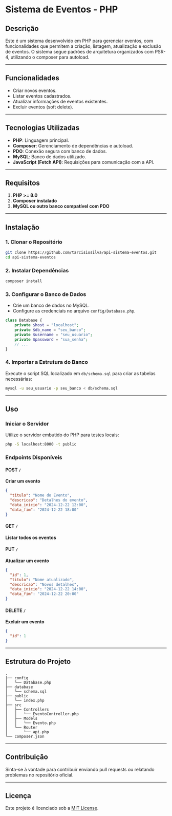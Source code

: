 # Sistema de Eventos - PHP

## Descrição
Este é um sistema desenvolvido em PHP para gerenciar eventos, com funcionalidades que permitem a criação, listagem, atualização e exclusão de eventos. O sistema segue padrões de arquitetura organizados com PSR-4, utilizando o composer para autoload.

---

## Funcionalidades
- Criar novos eventos.
- Listar eventos cadastrados.
- Atualizar informações de eventos existentes.
- Excluir eventos (soft delete).

---

## Tecnologias Utilizadas
- **PHP**: Linguagem principal.
- **Composer**: Gerenciamento de dependências e autoload.
- **PDO**: Conexão segura com banco de dados.
- **MySQL**: Banco de dados utilizado.
- **JavaScript (Fetch API)**: Requisições para comunicação com a API.

---

## Requisitos
1. **PHP >= 8.0**
2. **Composer instalado**
3. **MySQL ou outro banco compatível com PDO**

---

## Instalação

### 1. Clonar o Repositório
```bash
git clone https://github.com/tarcisiosilva/api-sistema-eventos.git
cd api-sistema-eventos
```

### 2. Instalar Dependências
```bash
composer install
```

### 3. Configurar o Banco de Dados
- Crie um banco de dados no MySQL.
- Configure as credenciais no arquivo `config/Database.php`.

```php
class Database {
    private $host = "localhost";
    private $db_name = "seu_banco";
    private $username = "seu_usuario";
    private $password = "sua_senha";
    // ...
}
```

### 4. Importar a Estrutura do Banco
Execute o script SQL localizado em `db/schema.sql` para criar as tabelas necessárias:
```bash
mysql -u seu_usuario -p seu_banco < db/schema.sql
```

---

## Uso
### Iniciar o Servidor
Utilize o servidor embutido do PHP para testes locais:
```bash
php -S localhost:8000 -t public
```

### Endpoints Disponíveis

#### POST `/`
**Criar um evento**
```json
{
  "titulo": "Nome do Evento",
  "descricao": "Detalhes do evento",
  "data_inicio": "2024-12-22 12:00",
  "data_fim": "2024-12-22 18:00"
}
```

#### GET `/`
**Listar todos os eventos**

#### PUT `/`
**Atualizar um evento**
```json
{
  "id": 1,
  "titulo": "Nome atualizado",
  "descricao": "Novos detalhes",
  "data_inicio": "2024-12-22 14:00",
  "data_fim": "2024-12-22 20:00"
}
```

#### DELETE `/`
**Excluir um evento**
```json
{
  "id": 1
}
```

---

## Estrutura do Projeto
```
.
├── config
│   └── Database.php
├── database
│   └── schema.sql
├── public
│   └── index.php
├── src
│   ├── Controllers
│   │   └── EventoController.php
│   ├── Models
│   │   └── Evento.php
│   └── Router
│       └── api.php
└── composer.json
```

---

## Contribuição
Sinta-se à vontade para contribuir enviando pull requests ou relatando problemas no repositório oficial.

---

## Licença
Este projeto é licenciado sob a [MIT License](LICENSE).

